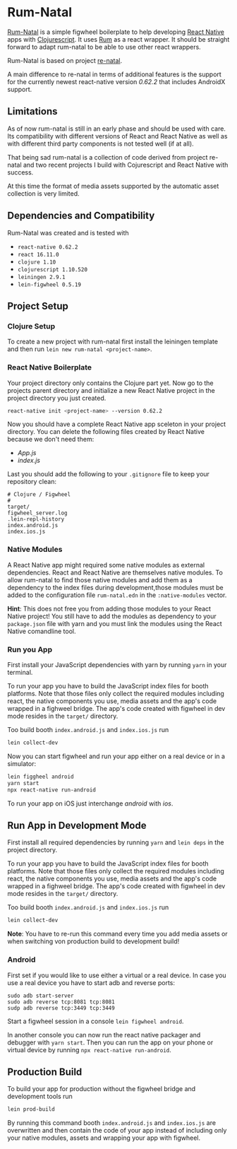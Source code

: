 # Rum-Natal

[Rum-Natal](https://github.com/ClockworksIO/rum-natal) is a simple figwheel boilerplate to help developing [React Native](https://reactnative.dev/) apps with [Clojurescript](https://clojurescript.org/). It uses [Rum](https://github.com/tonsky/rum) as a react wrapper. It should be straight forward to adapt rum-natal to be able to use other react wrappers.

Rum-Natal is based on project [re-natal](https://github.com/drapanjanas/re-natal).

A main difference to re-natal in terms of additional features is the support for the currently newest react-native version _0.62.2_ that includes AndroidX support.

## Limitations

As of now rum-natal is still in an early phase and should be used with care. Its compatibility with different versions of React and React Native as well as with different third party components is not tested well (if at all).

That being sad rum-natal is a collection of code derived from project re-natal and two recent projects I build with Cojurescript and React Native with success.

At this time the format of media assets supported by the automatic asset collection is very limited.

## Dependencies and Compatibility

Rum-Natal was created and is tested with
- `react-native 0.62.2`
- `react 16.11.0`
- `clojure 1.10`
- `clojurescript 1.10.520`
- `leiningen 2.9.1`
- `lein-figwheel 0.5.19`

## Project Setup

### Clojure Setup

To create a new project with rum-natal first install the leiningen template and then run `lein new rum-natal <project-name>`.

### React Native Boilerplate

Your project directory only contains the Clojure part yet. Now go to the projects parent directory and initialize a new React Native project in the project directory you just created.
```bash
react-native init <project-name> --version 0.62.2
```

Now you should have a complete React Native app sceleton in your project directory. You can delete the following files created by React Native because we don't need them:
- _App.js_
- _index.js_

Last you should add the following to your `.gitignore` file to keep your repository clean:
```
# Clojure / Figwheel
#
target/
figwheel_server.log
.lein-repl-history
index.android.js
index.ios.js
```

### Native Modules

A React Native app might required some native modules as external dependencies. React and React Native are themselves native modules. To allow rum-natal to find those native modules and add them as a dependency to the index files during development,those modules must be added to the configuration file `rum-natal.edn` in the `:native-modules` vector.

**Hint**: This does not free you from adding those modules to your React Native project! You still have to add the modules as dependency to your `package.json` file with yarn and you must link the modules using the React Native comandline tool.

### Run you App

First install your JavaScript dependencies with yarn by running `yarn` in your terminal.

To run your app you have to build the JavaScript index files for booth platforms. Note that those files only collect the required modules including react, the native components you use, media assets and the app's code wrapped in a fighweel bridge. The app's code created with figwheel in dev mode resides in the `target/` directory.

Too build booth `index.android.js` and `index.ios.js` run
```bash
lein collect-dev
```

Now you can start figwheel and run your app either on a real device or in a simulator:
```bash
lein figgheel android
yarn start
npx react-native run-android
```
To run your app on iOS just interchange _android_ with _ios_.


## Run App in Development Mode

First install all required dependencies by running `yarn` and `lein deps` in the project directory.

To run your app you have to build the JavaScript index files for booth platforms. Note that those files only collect the required modules including react, the native components you use, media assets and the app's code wrapped in a fighweel bridge. The app's code created with figwheel in dev mode resides in the `target/` directory.

Too build booth `index.android.js` and `index.ios.js` run
```bash
lein collect-dev
```

**Note**: You have to re-run this command every time you add media assets or when switching von production build to development build!

### Android

First set if you would like to use either a virtual or a real device. In case you use a real device you have to start adb and reverse ports:
```
sudo adb start-server
sudo adb reverse tcp:8081 tcp:8081
sudp adb reverse tcp:3449 tcp:3449
```

Start a figwheel session in a console `lein figwheel android`.

In another console you can now run the react native packager and debugger with `yarn start`. Then you can run the app on your phone or virtual device by running `npx react-native run-android`.


## Production Build

To build your app for production without the figwheel bridge and development tools run
```bash
lein prod-build
```

By running this command booth `index.android.js` and `index.ios.js` are overwritten and then contain the code of your app instead of including only your native modules, assets and wrapping your app with figwheel.

